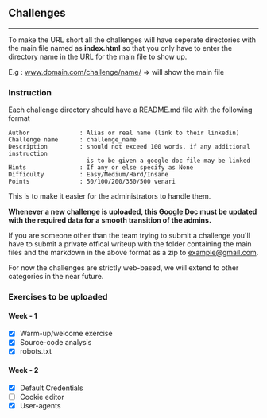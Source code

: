 ## Challenges
---
To make the URL short all the challenges will have seperate directories with the main file named as **index.html** so that you only have to enter the directory name in the URL for the main file to show up.

E.g : www.domain.com/challenge/name/ => will show the main file

### Instruction

Each challenge directory should have a README.md file with the following format         
```
Author              : Alias or real name (link to their linkedin)
Challenge name      : challenge_name
Description         : should not exceed 100 words, if any additional instruction
                      is to be given a google doc file may be linked
Hints               : If any or else specify as None
Difficulty          : Easy/Medium/Hard/Insane
Points              : 50/100/200/350/500 venari
```
This is to make it easier for the administrators to handle them.

**Whenever a new challenge is uploaded, this [Google Doc](https://docs.google.com/document/d/173pkVeaRsY3EiEYnFtPknC993OOEMBZzYYdqjit1jJM/edit?usp=sharing) must be updated with the required data for a smooth transition of the admins.**

If you are someone other than the team trying to submit a challenge you'll have to submit a private offical writeup with the folder containing the main files and the markdown in the above format as a zip to example@gmail.com.      

For now the challenges are strictly web-based, we will extend to other categories in the near future.

### Exercises to be uploaded 

#### Week - 1
- [x] Warm-up/welcome exercise 
- [x] Source-code analysis 
- [x] robots.txt 
#### Week - 2
- [x] Default Credentials
- [ ] Cookie editor 
- [x] User-agents
